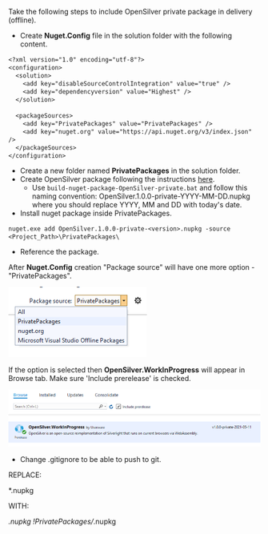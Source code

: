 Take the following steps to include OpenSilver private package in delivery (offline).

- Create **Nuget.Config** file in the solution folder with the following content.
```
<?xml version="1.0" encoding="utf-8"?>
<configuration>
  <solution>
    <add key="disableSourceControlIntegration" value="true" />
    <add key="dependencyversion" value="Highest" />
  </solution>

  <packageSources>
    <add key="PrivatePackages" value="PrivatePackages" />
    <add key="nuget.org" value="https://api.nuget.org/v3/index.json" />
  </packageSources>
</configuration>
```
- Create a new folder named **PrivatePackages** in the solution folder.
- Create OpenSilver package following the instructions [here](https://github.com/OpenSilver/OpenSilver#2-if-you-want-to-build-the-whole-nuget-package-including-the-runtime-the-compiler-the-simulator-etc).
	- Use `build-nuget-package-OpenSilver-private.bat` and follow this naming convention: OpenSilver.1.0.0-private-YYYY-MM-DD.nupkg where you should replace YYYY, MM and DD with today's date.
- Install nuget package inside PrivatePackages.
```
nuget.exe add OpenSilver.1.0.0-private-<version>.nupkg -source <Project_Path>\PrivatePackages\
```
- Reference the package.

After **Nuget.Config** creation "Package source" will have one more option - "PrivatePackages".

![Package Sources](/images/package_sources.png "Package Sources")

If the option is selected then **OpenSilver.WorkInProgress** will appear in Browse tab. Make sure 'Include prerelease' is checked.

![Browse](/images/browse.png "Browse")

- Change .gitignore to be able to push to git.

REPLACE:

*.nupkg

WITH:

*.nupkg
!PrivatePackages/*.nupkg